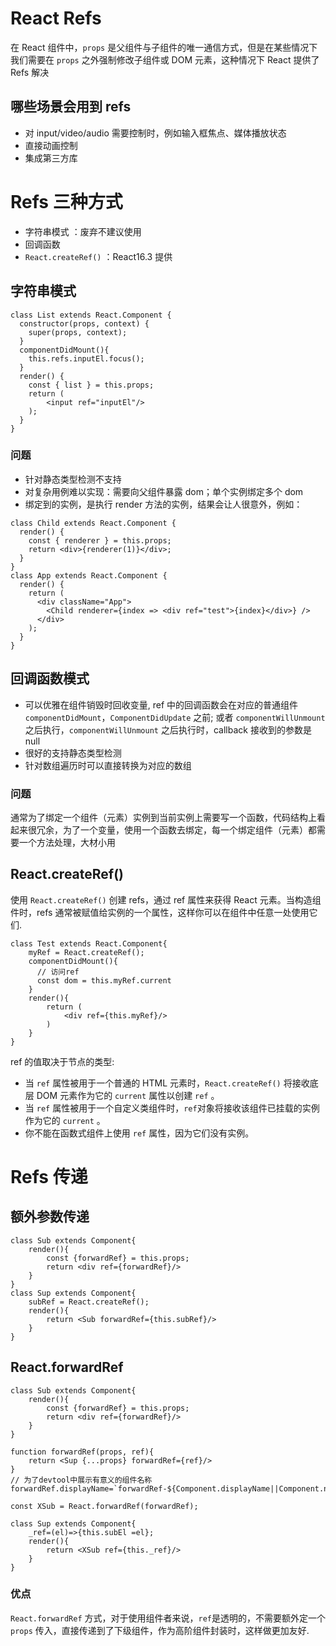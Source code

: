 # React Refs

在 React 组件中，`props` 是父组件与子组件的唯一通信方式，但是在某些情况下我们需要在 `props` 之外强制修改子组件或 DOM 元素，这种情况下 React 提供了 Refs 解决

## 哪些场景会用到 refs

- 对 input/video/audio 需要控制时，例如输入框焦点、媒体播放状态
- 直接动画控制
- 集成第三方库

# Refs 三种方式

- 字符串模式 ：废弃不建议使用
- 回调函数
- `React.createRef()` ：React16.3 提供

## 字符串模式

```
class List extends React.Component {
  constructor(props, context) {
    super(props, context);
  }
  componentDidMount(){
    this.refs.inputEl.focus();
  }
  render() {
    const { list } = this.props;
    return (
        <input ref="inputEl"/>
    );
  }
}
```

### 问题

- 针对静态类型检测不支持
- 对复杂用例难以实现：需要向父组件暴露 dom；单个实例绑定多个 dom
- 绑定到的实例，是执行 render 方法的实例，结果会让人很意外，例如：

```
class Child extends React.Component {
  render() {
    const { renderer } = this.props;
    return <div>{renderer(1)}</div>;
  }
}
class App extends React.Component {
  render() {
    return (
      <div className="App">
        <Child renderer={index => <div ref="test">{index}</div>} />
      </div>
    );
  }
}
```

## 回调函数模式

- 可以优雅在组件销毁时回收变量, ref 中的回调函数会在对应的普通组件 `componentDidMount`，`ComponentDidUpdate` 之前; 或者 `componentWillUnmount` 之后执行，`componentWillUnmount` 之后执行时，callback 接收到的参数是 null
- 很好的支持静态类型检测
- 针对数组遍历时可以直接转换为对应的数组

### 问题

通常为了绑定一个组件（元素）实例到当前实例上需要写一个函数，代码结构上看起来很冗余，为了一个变量，使用一个函数去绑定，每一个绑定组件（元素）都需要一个方法处理，大材小用

## React.createRef()

使用 `React.createRef()` 创建 refs，通过 ref 属性来获得 React 元素。当构造组件时，refs 通常被赋值给实例的一个属性，这样你可以在组件中任意一处使用它们.

```
class Test extends React.Component{
    myRef = React.createRef();
    componentDidMount(){
      // 访问ref
      const dom = this.myRef.current
    }
    render(){
        return (
            <div ref={this.myRef}/>
        )
    }
}
```

ref 的值取决于节点的类型:

- 当 `ref` 属性被用于一个普通的 HTML 元素时，`React.createRef()` 将接收底层 DOM 元素作为它的 `current` 属性以创建 `ref` 。
- 当 `ref` 属性被用于一个自定义类组件时，`ref`对象将接收该组件已挂载的实例作为它的 `current` 。
- 你不能在函数式组件上使用 `ref` 属性，因为它们没有实例。

# Refs 传递

## 额外参数传递

```
class Sub extends Component{
    render(){
        const {forwardRef} = this.props;
        return <div ref={forwardRef}/>
    }
}
class Sup extends Component{
    subRef = React.createRef();
    render(){
        return <Sub forwardRef={this.subRef}/>
    }
}
```

## React.forwardRef

```
class Sub extends Component{
    render(){
        const {forwardRef} = this.props;
        return <div ref={forwardRef}/>
    }
}

function forwardRef(props, ref){
    return <Sup {...props} forwardRef={ref}/>
}
// 为了devtool中展示有意义的组件名称
forwardRef.displayName=`forwardRef-${Component.displayName||Component.name}`

const XSub = React.forwardRef(forwardRef);

class Sup extends Component{
    _ref=(el)=>{this.subEl =el};
    render(){
        return <XSub ref={this._ref}/>
    }
}
```

### 优点

`React.forwardRef` 方式，对于使用组件者来说，`ref`是透明的，不需要额外定一个 `props` 传入，直接传递到了下级组件，作为高阶组件封装时，这样做更加友好.
